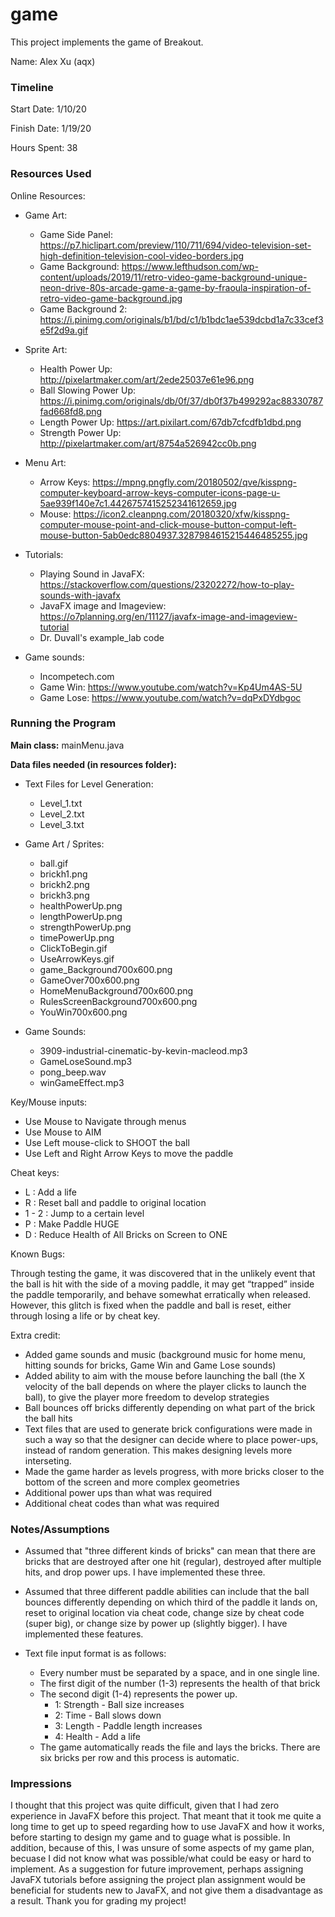 game
====

This project implements the game of Breakout.

Name: Alex Xu (aqx)

### Timeline

Start Date: 1/10/20

Finish Date: 1/19/20

Hours Spent: 38

### Resources Used

Online Resources:

* Game Art:
    * Game Side Panel: https://p7.hiclipart.com/preview/110/711/694/video-television-set-high-definition-television-cool-video-borders.jpg
    * Game Background: https://www.lefthudson.com/wp-content/uploads/2019/11/retro-video-game-background-unique-neon-drive-80s-arcade-game-a-game-by-fraoula-inspiration-of-retro-video-game-background.jpg
    * Game Background 2: https://i.pinimg.com/originals/b1/bd/c1/b1bdc1ae539dcbd1a7c33cef3e5f2d9a.gif

* Sprite Art:
    * Health Power Up: http://pixelartmaker.com/art/2ede25037e61e96.png
    * Ball Slowing Power Up: https://i.pinimg.com/originals/db/0f/37/db0f37b499292ac88330787fad668fd8.png
    * Length Power Up: https://art.pixilart.com/67db7cfcdfb1dbd.png
    * Strength Power Up: http://pixelartmaker.com/art/8754a526942cc0b.png

 * Menu Art:
    * Arrow Keys: https://mpng.pngfly.com/20180502/qve/kisspng-computer-keyboard-arrow-keys-computer-icons-page-u-5ae939f140e7c1.4426757415252341612659.jpg
    * Mouse: https://icon2.cleanpng.com/20180320/xfw/kisspng-computer-mouse-point-and-click-mouse-button-comput-left-mouse-button-5ab0edc8804937.3287984615215446485255.jpg
    
* Tutorials:
    * Playing Sound in JavaFX: https://stackoverflow.com/questions/23202272/how-to-play-sounds-with-javafx
    * JavaFX image and Imageview: https://o7planning.org/en/11127/javafx-image-and-imageview-tutorial
    * Dr. Duvall's example_lab code
    
* Game sounds:
    * Incompetech.com
    * Game Win: https://www.youtube.com/watch?v=Kp4Um4AS-5U
    * Game Lose: https://www.youtube.com/watch?v=dqPxDYdbgoc
    
### Running the Program

**Main class:** mainMenu.java

**Data files needed (in resources folder):**
* Text Files for Level Generation:
    * Level_1.txt
    * Level_2.txt
    * Level_3.txt
    
* Game Art / Sprites:
    * ball.gif
    * brickh1.png
    * brickh2.png
    * brickh3.png
    * healthPowerUp.png
    * lengthPowerUp.png
    * strengthPowerUp.png
    * timePowerUp.png
    * ClickToBegin.gif
    * UseArrowKeys.gif
    * game_Background700x600.png
    * GameOver700x600.png
    * HomeMenuBackground700x600.png
    * RulesScreenBackground700x600.png
    * YouWin700x600.png
    
* Game Sounds:
    * 3909-industrial-cinematic-by-kevin-macleod.mp3
    * GameLoseSound.mp3
    * pong_beep.wav
    * winGameEffect.mp3

Key/Mouse inputs:

* Use Mouse to Navigate through menus
* Use Mouse to AIM
* Use Left mouse-click to SHOOT the ball
* Use Left and Right Arrow Keys to move the paddle

Cheat keys:

* L : Add a life
* R : Reset ball and paddle to original location
* 1 - 2 : Jump to a certain level
* P : Make Paddle HUGE
* D : Reduce Health of All Bricks on Screen to ONE

Known Bugs:

Through testing the game, it was discovered that in the unlikely event that the ball is hit with the side of a moving paddle, it may get “trapped” inside the paddle temporarily, and behave somewhat
erratically when released. However, this glitch is fixed when the paddle and ball is reset, either through losing a life or
by cheat key.

Extra credit:
* Added game sounds and music (background music for home menu, hitting sounds for bricks, Game Win and Game Lose sounds)
* Added ability to aim with the mouse before launching the ball (the X velocity of the ball depends on where the player clicks to 
launch the ball), to give the player more freedom to develop strategies
* Ball bounces off bricks differently depending on what part of the brick the ball hits
* Text files that are used to generate brick configurations were made in such a way so that the designer can
decide where to place power-ups, instead of random generation. This makes designing levels more interseting.
* Made the game harder as levels progress, with more bricks closer to the bottom of the screen and more complex geometries
* Additional power ups than what was required
* Additional cheat codes than what was required

### Notes/Assumptions

* Assumed that "three different kinds of bricks" can mean that there are bricks that are destroyed after
one hit (regular), destroyed after multiple hits, and drop power ups. I have implemented these three.

* Assumed that three different paddle abilities can include that the ball bounces differently depending on which third
of the paddle it lands on, reset to original location via cheat code, change size by cheat code (super big), or change size
by power up (slightly bigger). I have implemented these features.

* Text file input format is as follows:
    * Every number must be separated by a space, and in one single line.
    * The first digit of the number (1-3) represents the health of that brick
    * The second digit (1-4) represents the power up.
        * 1: Strength - Ball size increases
        * 2: Time - Ball slows down
        * 3: Length - Paddle length increases
        * 4: Health - Add a life
    * The game automatically reads the file and lays the bricks. There are six bricks per row and this
    process is automatic.

### Impressions
I thought that this project was quite difficult, given that I had zero experience in JavaFX before this project.
That meant that it took me quite a long time to get up to speed regarding how to use JavaFX and how it works, before 
starting to design my game and to guage what is possible. In addition, because of this, I was unsure of some aspects of my 
game plan, becuase I did not know what was possible/what could be easy or hard to implement. As a suggestion for future improvement,
perhaps assigning JavaFX tutorials before assigning the project plan assignment would be beneficial for students new to 
JavaFX, and not give them a disadvantage as a result. Thank you for grading my project!